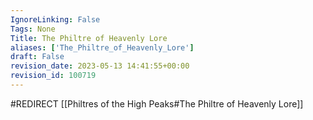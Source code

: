```yaml
---
IgnoreLinking: False
Tags: None
Title: The Philtre of Heavenly Lore
aliases: ['The_Philtre_of_Heavenly_Lore']
draft: False
revision_date: 2023-05-13 14:41:55+00:00
revision_id: 100719
---
```


#REDIRECT [[Philtres of the High Peaks#The Philtre of Heavenly Lore]]